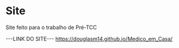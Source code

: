 # Site
 Site feito para o trabalho de Pré-TCC

---LINK DO SITE---
https://douglasm14.github.io/Medico_em_Casa/